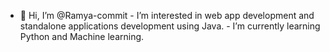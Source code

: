 - 👋 Hi, I’m @Ramya-commit
        - I’m interested in web app development and standalone applications development using Java.
        - I’m currently learning Python and Machine learning.
      
    

<!---
Ramya-commits/Ramya-commits is a ✨ special ✨ repository because its `README.md` (this file) appears on your GitHub profile.
You can click the Preview link to take a look at your changes.
--->
